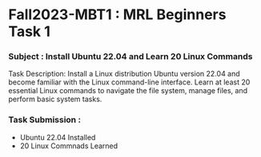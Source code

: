 # Fall2023-MBT1 : MRL Beginners Task 1
### Subject : Install Ubuntu 22.04 and Learn 20 Linux Commands
Task Description: Install a Linux distribution Ubuntu version 22.04 and become familiar with the Linux command-line interface. Learn at least 20 essential Linux commands to navigate the file system, manage files, and perform basic system tasks.
### Task Submission :
* Ubuntu 22.04 Installed
* 20 Linux Commnads Learned
